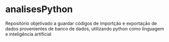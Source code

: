 # analisesPython
Repositório objetivado a guardar códigos de importção e exportação de dados provenientes de banco de dados, utilizando python como linguagem e inteligência artificial
